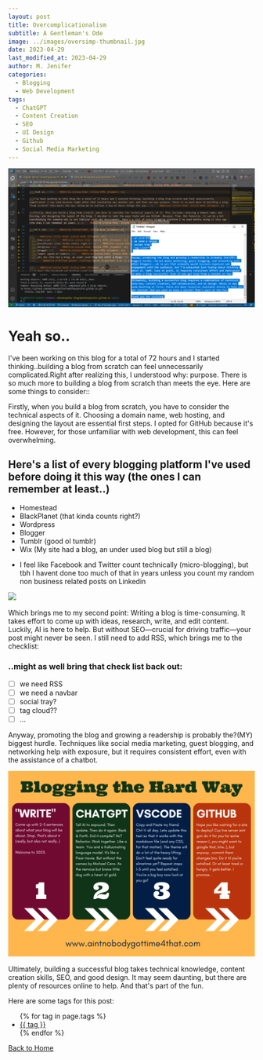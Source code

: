 ```yaml
---
layout: post
title: Overcomplicationalism
subtitle: A Gentleman's Ode 
image: ../images/oversimp-thumbnail.jpg
date: 2023-04-29
last_modified_at: 2023-04-29
author: M. Jenifer
categories:
  - Blogging
  - Web Development
tags:
  - ChatGPT
  - Content Creation
  - SEO
  - UI Design
  - Github
  - Social Media Marketing
---
```


<link rel="stylesheet" type="text/css" href="./_css/styles.css">

<img src="https://raw.githubusercontent.com/matthewjenifer/matthewjenifer.github.io/main/images/oversimp.png">

<h1>Yeah so..</h1>

<p>I've been working on this blog for a total of 72 hours and I started thinking..building a blog from scratch can feel unnecessarily complicated.Right after realizing this, I understood why: purpose. There is so much more to building a blog from scratch than meets the eye. Here are some things to consider::</p>

<p>Firstly, when you build a blog from scratch, you have to consider the technical aspects of it. Choosing a domain name, web hosting, and designing the layout are essential first steps. I opted for GitHub because it's free. However, for those unfamiliar with web development, this can feel overwhelming.</p>

<h2>Here's a list of every blogging platform I've used before doing it this way (the ones I can remember at least..)</h2>

<ul>
  <li>Homestead</li>
  <li>BlackPlanet (that kinda counts right?)</li>
  <li>Wordpress</li>
  <li>Blogger</li>
  <li>Tumblr (good ol tumblr)</li>
  <li>Wix (My site had a blog, an under used blog but still a blog)</li>
</ul> 

<ul>
<li>I feel like Facebook and Twitter count technically (micro-blogging), but tbh I havent done too much of that in years unless you count my random non business related posts on Linkedin</li>
</ul>

<img src="https://starecat.com/content/wp-content/uploads/normal-people-adding-7-plus-6-equals-13-me-different-logic-family-guy.jpg">

<p>Which brings me to my second point: Writing a blog is time-consuming. It takes effort to come up with ideas, research, write, and edit content. Luckily, AI is here to help. But without SEO—crucial for driving traffic—your post might never be seen. I still need to add RSS, which brings me to the checklist:
</p>

<h3>..might as well bring that check list back out:</h3>


- [ ] we need RSS
- [ ] we need a navbar 
- [ ] social tray?
- [ ] tag cloud??
- [ ] ...

<p>Anyway, promoting the blog and growing a readership is probably the?(MY) biggest hurdle. Techniques like social media marketing, guest blogging, and networking help with exposure, but it requires consistent effort, even with the assistance of a chatbot.</p>

<img src="https://raw.githubusercontent.com/matthewjenifer/matthewjenifer.github.io/main/images/bloggingthehardway.png">
<p>Ultimately, building a successful blog takes technical knowledge, content creation skills, SEO, and good design. It may seem daunting, but there are plenty of resources online to help. And that's part of the fun.
</p>




<p>Here are some tags for this post:</p>
<ul>
{% for tag in page.tags %}
  <li><a href="/tags/{{ tag }}/">{{ tag }}</a></li>
{% endfor %}
</ul>

<p><a href="/">Back to Home</a></p>
